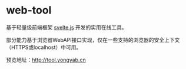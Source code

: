 # web-tool

基于轻量级前端框架 [svelte.js](https://svelte.dev) 开发的实用在线工具。

部分能力基于浏览器WebAPI接口实现，仅在一些支持的浏览器的安全上下文（HTTPS或localhost）中可用。

预览地址：<http://tool.yongyab.cn>
